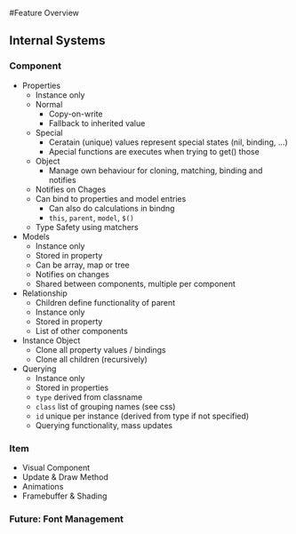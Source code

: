 #Feature Overview
## Internal Systems
### Component
- Properties
  - Instance only
  - Normal
    - Copy-on-write
    - Fallback to inherited value
  - Special
    - Ceratain (unique) values represent special states (nil, binding, ...)
    - Apecial functions are executes when trying to get() those
  - Object
    - Manage own behaviour for cloning, matching, binding and notifies
  - Notifies on Chages
  - Can bind to properties and model entries
    - Can also do calculations in bindng
    - `this`, `parent`, `model`, `$()`
  - Type Safety using matchers
- Models
  - Instance only
  - Stored in property
  - Can be array, map or tree
  - Notifies on changes
  - Shared between components, multiple per component
- Relationship
  - Children define functionality of parent
  - Instance only
  - Stored in property
  - List of other components
- Instance Object
  - Clone all property values / bindings
  - Clone all children (recursively)
- Querying
  - Instance only
  - Stored in properties
  - `type` derived from classname
  - `class` list of grouping names (see css)
  - `id` unique per instance (derived from type if not specified)
  - Querying functionality, mass updates

### Item
- Visual Component
- Update & Draw Method
- Animations
- Framebuffer & Shading

### Future: Font Management
